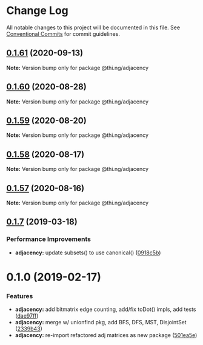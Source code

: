 # Change Log

All notable changes to this project will be documented in this file.
See [Conventional Commits](https://conventionalcommits.org) for commit guidelines.

## [0.1.61](https://github.com/thi-ng/umbrella/compare/@thi.ng/adjacency@0.1.60...@thi.ng/adjacency@0.1.61) (2020-09-13)

**Note:** Version bump only for package @thi.ng/adjacency





## [0.1.60](https://github.com/thi-ng/umbrella/compare/@thi.ng/adjacency@0.1.59...@thi.ng/adjacency@0.1.60) (2020-08-28)

**Note:** Version bump only for package @thi.ng/adjacency





## [0.1.59](https://github.com/thi-ng/umbrella/compare/@thi.ng/adjacency@0.1.58...@thi.ng/adjacency@0.1.59) (2020-08-20)

**Note:** Version bump only for package @thi.ng/adjacency





## [0.1.58](https://github.com/thi-ng/umbrella/compare/@thi.ng/adjacency@0.1.57...@thi.ng/adjacency@0.1.58) (2020-08-17)

**Note:** Version bump only for package @thi.ng/adjacency





## [0.1.57](https://github.com/thi-ng/umbrella/compare/@thi.ng/adjacency@0.1.56...@thi.ng/adjacency@0.1.57) (2020-08-16)

**Note:** Version bump only for package @thi.ng/adjacency





## [0.1.7](https://github.com/thi-ng/umbrella/compare/@thi.ng/adjacency@0.1.6...@thi.ng/adjacency@0.1.7) (2019-03-18)

### Performance Improvements

* **adjacency:** update subsets() to use canonical() ([0918c5b](https://github.com/thi-ng/umbrella/commit/0918c5b))

# 0.1.0 (2019-02-17)

### Features

* **adjacency:** add bitmatrix edge counting, add/fix toDot() impls, add tests ([dae97ff](https://github.com/thi-ng/umbrella/commit/dae97ff))
* **adjacency:** merge w/ unionfind pkg, add BFS, DFS, MST, DisjointSet ([2339b43](https://github.com/thi-ng/umbrella/commit/2339b43))
* **adjacency:** re-import refactored adj matrices as new package ([501ea5e](https://github.com/thi-ng/umbrella/commit/501ea5e))
